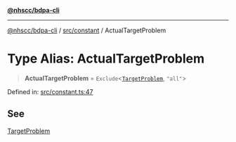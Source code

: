 [**@nhscc/bdpa-cli**](../../../README.md)

***

[@nhscc/bdpa-cli](../../../README.md) / [src/constant](../README.md) / ActualTargetProblem

# Type Alias: ActualTargetProblem

> **ActualTargetProblem** = `Exclude`\<[`TargetProblem`](TargetProblem.md), `"all"`\>

Defined in: [src/constant.ts:47](https://github.com/nhscc/bdpa-cli/blob/ff937d5fa5de96938ab72f8ce38af693e479fb18/src/constant.ts#L47)

## See

[TargetProblem](../variables/TargetProblem.md)
